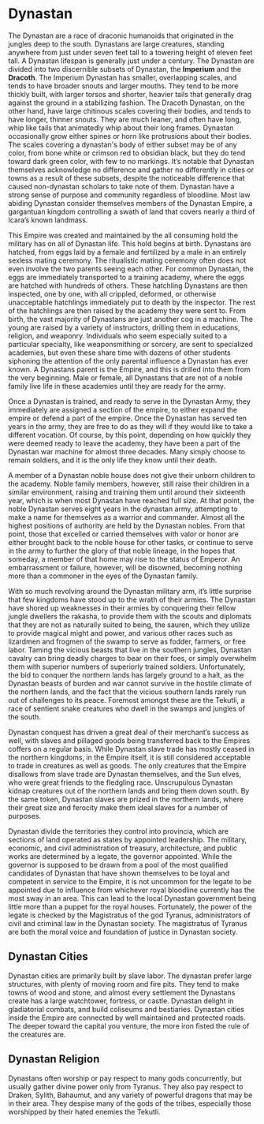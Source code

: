 # Dynastan

The Dynastan are a race of draconic humanoids that originated in the jungles deep to the south. Dynastans are large creatures, standing anywhere from just under seven feet tall to a towering height of eleven feet tall. A Dynastan lifespan is generally just under a century. The Dynastan are divided 
into two discernible subsets of Dynastan, the **Imperium** and the **Dracoth**. The Imperium Dynastan has smaller, overlapping scales, and tends to have broader snouts and larger mouths. They tend to be more thickly built, with larger torsos and shorter, heavier tails that generally drag against the ground in a stabilizing fashion. The Dracoth Dynastan, on the other hand, have large chitinous scales covering their bodies, and tends to have longer, thinner snouts. They are much leaner, and often have long, whip like tails that animatedly whip about their long frames. Dynastan occasionally grow either spines or horn like protrusions about their bodies. The scales covering a dynastan's body of either subset may be of any color, from bone white or crimson red to obsidian black, but they do tend toward dark green color, with few to no markings. It’s notable that Dynastan themselves acknowledge no difference and gather no differently in cities or towns as a result of these subsets, despite the noticeable difference that caused non-dynastan scholars to take note of them. Dynastan have a strong sense of purpose and community regardless of bloodline. Most law abiding Dynastan consider themselves members of the Dynastan Empire, a gargantuan kingdom controlling a swath of land that covers nearly a third of Icara’s known landmass.

This Empire was created and maintained by the all consuming hold the military has on all of Dynastan life. This hold begins at birth. Dynastans are hatched, from eggs laid by a female and fertilized by a male in an entirely sexless mating ceremony. The ritualistic mating ceremony often does not even involve the two parents seeing each other. For common Dynastan, the eggs are immediately transported to a training academy, where the eggs are hatched with hundreds of others. These hatchling Dynastans are then inspected, one by one, with all crippled, deformed, or otherwise unacceptable hatchlings immediately put to death by the inspector. The rest of the hatchlings are then raised by the academy they were sent to. From birth, the vast majority of Dynastans are just another cog in a machine. The young are raised by a variety of instructors, drilling them in educations, religion, and weaponry. Individuals who seem especially suited to a particular specialty, like weaponsmithing or sorcery, are sent to specialized academies, but even these share time with dozens of other students siphoning the attention of the only parental influence a Dynastan has ever known. A Dynastans parent is the Empire, and this is drilled into them from the very beginning. Male or female, all Dynastans that are not of a noble family live life in these academies until they are ready for the army.

Once a Dynastan is trained, and ready to serve in the Dynastan Army, they immediately are assigned a section of the empire, to either expand the empire or defend a part of the empire. Once the Dynastan has served ten years in the army, they are free to do as they will if they would like to take a different vocation. Of course, by this point, depending on how quickly they were deemed ready to leave the academy, they have been a part of the Dynastan war machine for almost three decades. Many simply choose to remain soldiers, and it is the only life they know until their death. 

A member of a Dynastan noble house does not give their unborn children to the academy. Noble family members, however, still raise their children in a similar environment, raising and training them until around their sixteenth year, which is when most Dynastan have reached full size. At that point, the noble Dynastan serves eight years in the dynastan army, attempting to make a name for themselves as a warrior and commander. Almost all the highest positions of authority are held by the Dynastan nobles. From that point, those that excelled or carried themselves with valor or honor are either brought back to the noble house for other tasks, or continue to serve in the army to further the glory of that noble lineage, in the hopes that someday, a member of that home may rise to the status of Emperor. An embarrassment or failure, however, will be disowned, becoming nothing more than a commoner in the eyes of the Dynastan family. 

With so much revolving around the Dynastan military arm, it’s little surprise that few kingdoms have stood up to the wrath of their armies. The Dynastan have shored up weaknesses in their armies by conquering their fellow jungle dwellers the rakasha, to provide them with the scouts and diplomats that they are not as naturally suited to being, the sauren, which they utilize to provide magical might and power, and various other races such as lizardmen and frogmen of the swamp to serve as fodder, farmers, or free labor. Taming the vicious beasts that live in the southern jungles, Dynastan cavalry can bring deadly charges to bear on their foes, or simply overwhelm them with superior numbers of superiorly trained soldiers. Unfortunately, the bid to conquer the northern lands has largely ground to a halt, as the Dynastan beasts of burden and war cannot survive in the hostile climate of the northern lands, and the fact that the vicious southern lands rarely run out of challenges to its peace. Foremost amongst these are the Tekutli, a race of sentient snake creatures who dwell in the swamps and jungles of the south. 

Dynastan conquest has driven a great deal of their merchant’s success as well, with slaves and pillaged goods being transferred back to the Empires coffers on a regular basis. While Dynastan slave trade has mostly ceased in the northern kingdoms, in the Empire itself, it is still considered acceptable to trade in creatures as well as goods. The only creatures that the Empire disallows from slave trade are Dynastan themselves, and the Sun elves, who were great friends to the fledgling race. Unscrupulous Dynastan kidnap creatures out of the northern lands and bring them down south. By the same token, Dynastan slaves are prized in the northern lands, where their great size and ferocity make them ideal slaves for a number of purposes. 

Dynastan divide the territories they control into provincia, which are sections of land operated as states by appointed leadership. The military, economic, and civil administration of treasury, architecture, and public works are determined by a legate, the governor appointed. While the governor is supposed to be drawn from a pool of the most qualified candidates of Dynastan that have shown themselves to be loyal and competent in service to the Empire, it is not uncommon for the legate to be appointed due to influence from whichever royal bloodline currently has the most sway in an area. This can lead to the local Dynastan government being little more than a puppet for the royal houses. Fortunately, the power of the legate is checked by the Magistratus of the god Tyranus, administrators of civil and criminal law in the Dynastan society. The magistratus of Tyranus are both the moral voice and foundation of justice in Dynastan society.

## Dynastan Cities

Dynastan cities are primarily built by slave labor. The dynastan prefer large structures, with plenty of moving room and fire pits. They tend to make
towns of wood and stone, and almost every settlement the Dynastans create has a large watchtower, fortress, or castle. Dynastan delight in gladiatorial combats, and build coliseums and bestiaries. Dynastan cities inside the Empire are connected by well maintained and protected roads. The deeper toward the capital you venture, the more iron fisted the rule of the creatures are. 

## Dynastan Religion 

Dynastans often worship or pay respect to many gods concurrently, but usually gather divine power only from Tyranus. They also pay respect to Draken, Sylith, Bahaumut, and any variety of powerful dragons that may be in their area. They despise many of the gods of the tribes, especially those worshipped by their hated enemies the Tekutli.

